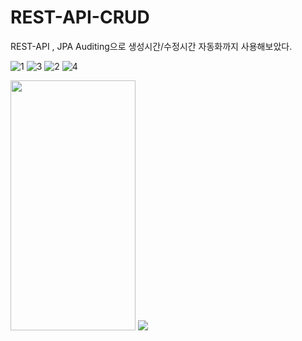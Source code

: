 # REST-API-CRUD

REST-API ,
JPA Auditing으로 생성시간/수정시간 자동화까지 사용해보았다.

![1](https://user-images.githubusercontent.com/81270199/184503385-ae033636-c27e-4030-9868-3d2642b07a87.PNG)
![3](https://user-images.githubusercontent.com/81270199/184503381-2ba17742-92d3-4e49-8186-f585b9561368.PNG)
![2](https://user-images.githubusercontent.com/81270199/184503386-f7b86874-8c4e-40dd-aa77-6cd7070dc421.PNG)
![4](https://user-images.githubusercontent.com/81270199/184503384-826d928d-7f9e-48e3-87bb-5f0bbd262ff5.PNG)




<img src="이미지주소.png" width="200" height="400"/>

<img src="https://user-images.githubusercontent.com/81270199/184503385-ae033636-c27e-4030-9868-3d2642b07a87.PNG">

